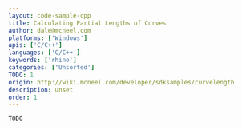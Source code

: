 ```yaml
---
layout: code-sample-cpp
title: Calculating Partial Lengths of Curves
author: dale@mcneel.com
platforms: ['Windows']
apis: ['C/C++']
languages: ['C/C++']
keywords: ['rhino']
categories: ['Unsorted']
TODO: 1
origin: http://wiki.mcneel.com/developer/sdksamples/curvelength
description: unset
order: 1
---
```


```cpp
TODO
```
